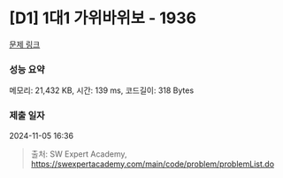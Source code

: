 # [D1] 1대1 가위바위보 - 1936 

[문제 링크](https://swexpertacademy.com/main/code/problem/problemDetail.do?contestProbId=AV5PjKXKALcDFAUq) 

### 성능 요약

메모리: 21,432 KB, 시간: 139 ms, 코드길이: 318 Bytes

### 제출 일자

2024-11-05 16:36



> 출처: SW Expert Academy, https://swexpertacademy.com/main/code/problem/problemList.do